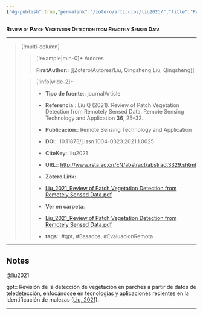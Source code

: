 ```yaml
---
{"dg-publish":true,"permalink":"/zotero/articulos/liu2021/","title":"Review of Patch Vegetation Detection from Remotely Sensed Data","tags":["#zotero"]}
---
```



<span style="font-variant:small-caps; font-weight: bold;">Review of Patch Vegetation Detection from Remotely Sensed Data</span>

---


> [!multi-column]
>
>> [!example|min-0]+ Autores
>> 
>> **FirstAuthor**:: [[Zotero/Autores/Liu, Qingsheng\|Liu, Qingsheng]]  
 >
>
>> [!info|wide-2]+
>>
>> - **Tipo de fuente**:: journalArticle
>> - **Referencia**:: Liu Q (2021). Review of Patch Vegetation Detection from Remotely Sensed Data. Remote Sensing Technology and Application **36**, 25–32.
>> - **Publicación**:: Remote Sensing Technology and Application
>> - **DOI**:: 10.11873/j.issn.1004-0323.2021.1.0025
>> - **CiteKey**:: liu2021
>> - **URL**:: http://www.rsta.ac.cn/EN/abstract/abstract3329.shtml
>> - **Zotero Link:** 
>> - [Liu_2021_Review of Patch Vegetation Detection from Remotely Sensed Data.pdf](zotero://select/library/items/9EU5C5NM)
>>
>> - **Ver en carpeta**: 
>> - [Liu_2021_Review of Patch Vegetation Detection from Remotely Sensed Data.pdf](file://J:\OneDrive\Articulos\Liu_2021_Review%20of%20Patch%20Vegetation%20Detection%20from%20Remotely%20Sensed%20Data.pdf)
>> - **tags**:: #gpt, #Basados, #EvaluacionRemota



--- 

## Notes

@liu2021

gpt:: Revisión de la detección de vegetación en parches a partir de datos de teledetección, enfocándose en tecnologías y aplicaciones recientes en la identificación de malezas ([Liu, 2021](zotero://select/library/items/X6Y6YPV7)).






---







